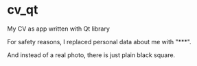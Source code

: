 # cv_qt
My CV as app written with Qt library

For safety reasons, I replaced personal data about me with "***".

And instead of a real photo, there is just plain black square. 
